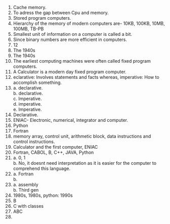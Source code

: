 1. Cache memory.  
2. To adress the gap between Cpu and memory.  
3. Stored program computers.  
4. Hierarchy of the memory of modern computers are- 10KB, 100KB, 10MB, 100MB, TB-PB  
5. Smallest unit of information on a computer is called a bit.  
6. Since binary numbers are more efficient in computers.  
7.  12  
8. The 1940s  
9. The 1940s  
10. The earliest computing machines were often called fixed program computers.  
11.  A Calculator is a modern day fixed program computer.  
12. eclarative: Involves statements and facts whereas, imperative: How to accomplish something.  
13. a. declarative.  
    b. declarative.  
    c. Imperative.  
    d. imperative.  
    e. Imperative.  
14. Declarative.  
15. ENIAC- Electronic, numerical, integrator and computer.    
16. Python  
17. Fortran    
18. memory array, control unit, arithmetic block, data instructions and control instructions.    
19. Calculator and the first computer, ENIAC    
20. Fortran, CABOL, B, C++, JAVA, Python    
21. a. 0, 1    
    b. No, it doesnt need interpretation as it is easier for the computer to comprehend this language.  
22. a. Fortran  
    b. 
23. a. assembly  
    b. Third gen
24. 1980s, 1980s, python: 1990s
25. B  
26. C with classes  
27. ABC
29.             
